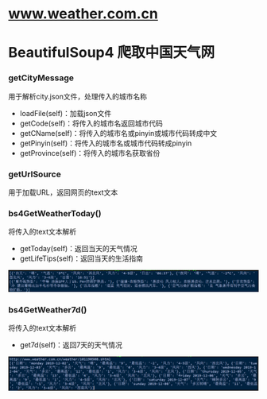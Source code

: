 # www.weather.com.cn
<h1>BeautifulSoup4 爬取中国天气网</h1>
<h3>getCityMessage</h3>
<p>用于解析city.json文件，处理传入的城市名称</p>
<ul>
<li>loadFile(self)：加载json文件</li>
<li>getCode(self)：将传入的城市名返回城市代码</li>
<li>getCName(self)：将传入的城市名或pinyin或城市代码转成中文</li>
<li>getPinyin(self)：将传入的城市名或城市代码转成pinyin</li>
<li>getProvince(self)：将传入的城市名获取省份</li>
</ul>

<h3>getUrlSource</h3>
<p>用于加载URL，返回网页的text文本</p>

<h3>bs4GetWeatherToday()</h3>
<p>将传入的text文本解析</p>
<ul>
<li>getToday(self)：返回当天的天气情况</li>
<li>getLifeTips(self)：返回当天的生活指南</li>
</ul>
<img src='todayWea.png'></img>

<h3>bs4GetWeather7d()</h3>
<p>将传入的text文本解析</p>
<ul>
<li>get7d(self)：返回7天的天气情况</li>
</ul>
<img src='7dWea.png'></img>

